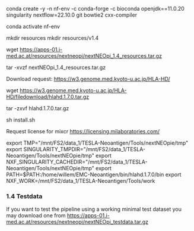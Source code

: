 
conda create -y -n nf-env -c conda-forge -c bioconda openjdk==11.0.20 singularity nextflow=22.10.0 git bowtie2 cxx-compiler

conda activate nf-env

mkdir resources
mkdir resources/v1.4

wget https://apps-01.i-med.ac.at/resources/nextneopi/nextNEOpi_1.4_resources.tar.gz

tar -xvzf nextNEOpi_1.4_resources.tar.gz

Download request: https://w3.genome.med.kyoto-u.ac.jp/HLA-HD/

wget https://w3.genome.med.kyoto-u.ac.jp/HLA-HD/filedownload/hlahd.1.7.0.tar.gz

tar -zxvf hlahd.1.7.0.tar.gz

sh install.sh

Request license for mixcr https://licensing.milaboratories.com/

export TMP="/mnt/FS2/data_1/TESLA-Neoantigen/Tools/nextNEOpie/tmp"
export SINGULARITY_TMPDIR="/mnt/FS2/data_1/TESLA-Neoantigen/Tools/nextNEOpie/tmp"
export NXF_SINGULARITY_CACHEDIR="/mnt/FS2/data_1/TESLA-Neoantigen/Tools/nextNEOpie/tmp" 
export PATH=$PATH:/home/willem/EMC-Neoantigen/bin/hlahd.1.7.0/bin
export NXF_WORK=/mnt/FS2/data_1/TESLA-Neoantigen/Tools/work

### 1.4 Testdata
If you want to test the pipeline using a working minimal test dataset you may download one from
<https://apps-01.i-med.ac.at/resources/nextneopi/nextNEOpi_testdata.tar.gz>